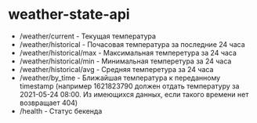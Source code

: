 # weather-state-api

- /weather/current - Текущая температура
- /weather/historical - Почасовая температура за последние 24 часа
- /weather/historical/max - Максимальная темперетура за 24 часа
- /weather/historical/min - Минимальная темперетура за 24 часа
- /weather/historical/avg - Средняя темперетура за 24 часа
- /weather/by_time - Ближайшая температура к переданному timestamp (например 1621823790 должен отдать температуру за 2021-05-24 08:00. Из имеющихся данных, если такого времени нет возвращает 404)
- /health - Статус бекенда
